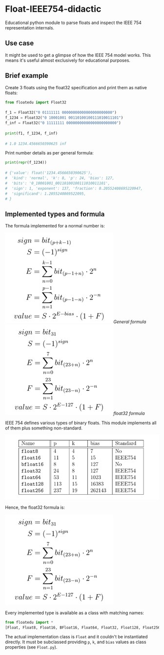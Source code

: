 # Float-IEEE754-didactic

Educational python module to parse floats and inspect the
IEEE 754 representation internals.

## Use case

It might be used to get a glimpse of how the IEEE 754 model works.
This means it's useful almost exclusively for educational
purposes.

## Brief example

Create 3 floats using the float32 specification and print them
as native floats:
```python
from floatedu import Float32

f_1 = Float32("0 01111111 00000000000000000000000")
f_1234 = Float32("0 10001001 00110100100111010011101")
f_inf = Float32("0 11111111 00000000000000000000000")

print(f1, f_1234, f_inf)

# 1.0 1234.4566650390625 inf
```

Print number details as per general formula:
```python
print(repr(f_1234))

# {'value': float('1234.4566650390625'),
#  'kind': 'normal', 'k': 8, 'p': 24, 'bias': 127,
#  'bits': '0_10001001_00110100100111010011101',
#  'sign': 1, 'exponent': 137, 'fraction': 0.20552408695220947,
#  'significand': 1.2055240869522095,
# }
```

## Implemented types and formula

The formula implemented for a normal number is:

[eq_float_value]: doc/img/eq_float_value.png
[eq_float32_value]: doc/img/eq_float32_value.png

![General formula for floats][eq_float_value]*General formula* ![Formula for float32][eq_float32_value]*float32 formula*

IEEE 754 defines various types of binary floats.
This module implements all of them plus something non-standard.

![IEEE 754 bits layouts](doc/img/tb_pk_bits.png "IEEE 754 bits layouts")

Hence, the float32 formula is:

![float32 formula](doc/img/eq_float32_value.png "float32 formula")



Every implemented type is available as a class with matching names:
```python
from floatedu import *
[Float, Float8, Float16, BFloat16, Float64, Float32, Float128, Float256]
```

The actual implementation class is `Float` and it couldn't be instantiated
directly. It must be subclassed providing `p`, `k`, and `bias`
values as class properties (see `Float.py`).
